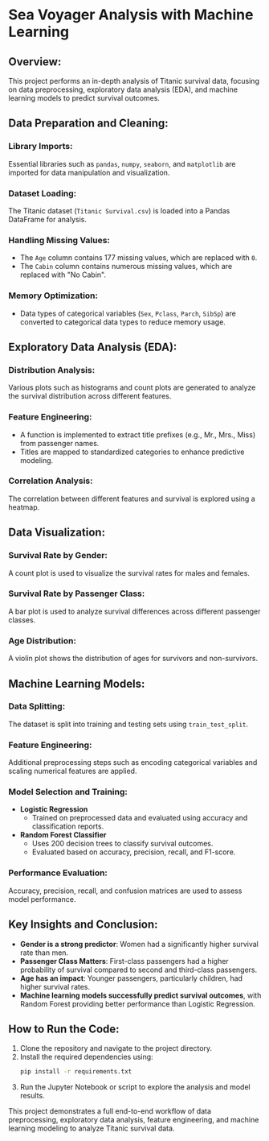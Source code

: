 # Sea Voyager Analysis with Machine Learning

## Overview:
This project performs an in-depth analysis of Titanic survival data, focusing on data preprocessing, exploratory data analysis (EDA), and machine learning models to predict survival outcomes.
 
## Data Preparation and Cleaning:

### Library Imports:
Essential libraries such as `pandas`, `numpy`, `seaborn`, and `matplotlib` are imported for data manipulation and visualization.

### Dataset Loading:
The Titanic dataset (`Titanic Survival.csv`) is loaded into a Pandas DataFrame for analysis.

### Handling Missing Values:
- The `Age` column contains 177 missing values, which are replaced with `0`.
- The `Cabin` column contains numerous missing values, which are replaced with "No Cabin".

### Memory Optimization:
- Data types of categorical variables (`Sex`, `Pclass`, `Parch`, `SibSp`) are converted to categorical data types to reduce memory usage.

## Exploratory Data Analysis (EDA):

### Distribution Analysis:
Various plots such as histograms and count plots are generated to analyze the survival distribution across different features.

### Feature Engineering:
- A function is implemented to extract title prefixes (e.g., Mr., Mrs., Miss) from passenger names.
- Titles are mapped to standardized categories to enhance predictive modeling.

### Correlation Analysis:
The correlation between different features and survival is explored using a heatmap.

## Data Visualization:

### Survival Rate by Gender:
A count plot is used to visualize the survival rates for males and females.

### Survival Rate by Passenger Class:
A bar plot is used to analyze survival differences across different passenger classes.

### Age Distribution:
A violin plot shows the distribution of ages for survivors and non-survivors.

## Machine Learning Models:

### Data Splitting:
The dataset is split into training and testing sets using `train_test_split`.

### Feature Engineering:
Additional preprocessing steps such as encoding categorical variables and scaling numerical features are applied.

### Model Selection and Training:
- **Logistic Regression**
  - Trained on preprocessed data and evaluated using accuracy and classification reports.
- **Random Forest Classifier**
  - Uses 200 decision trees to classify survival outcomes.
  - Evaluated based on accuracy, precision, recall, and F1-score.

### Performance Evaluation:
Accuracy, precision, recall, and confusion matrices are used to assess model performance.

## Key Insights and Conclusion:

- **Gender is a strong predictor**: Women had a significantly higher survival rate than men.
- **Passenger Class Matters**: First-class passengers had a higher probability of survival compared to second and third-class passengers.
- **Age has an impact**: Younger passengers, particularly children, had higher survival rates.
- **Machine learning models successfully predict survival outcomes**, with Random Forest providing better performance than Logistic Regression.

## How to Run the Code:
1. Clone the repository and navigate to the project directory.
2. Install the required dependencies using:
   ```bash
   pip install -r requirements.txt
   ```
3. Run the Jupyter Notebook or script to explore the analysis and model results.

This project demonstrates a full end-to-end workflow of data preprocessing, exploratory data analysis, feature engineering, and machine learning modeling to analyze Titanic survival data.

